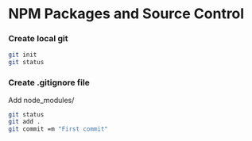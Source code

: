 # NPM Packages and Source Control

### Create local git
```bash
git init
git status
```

### Create .gitignore file
Add node_modules/
```bash
git status
git add .
git commit =m "First commit"
```